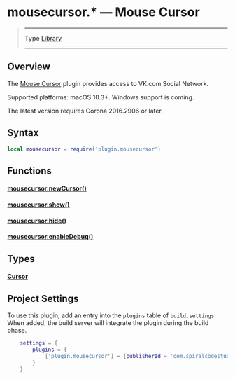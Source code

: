 # mousecursor.* &mdash; Mouse Cursor

> --------------------- ------------------------------------------------------------------------------------------
> __Type__              [Library](https://docs.coronalabs.com/api/type/library.html)
> --------------------- ------------------------------------------------------------------------------------------


## Overview

The [Mouse Cursor](https://marketplace.coronalabs.com/plugin/mousecursor) plugin provides access to VK.com Social Network.

Supported platforms: macOS 10.3+. Windows support is coming.

The latest version requires Corona 2016.2906 or later.

## Syntax
```lua
local mousecursor = require('plugin.mousecursor')  
```
## Functions

#### [mousecursor.newCursor()](/plugin/mousecursor/newCursor.md)

#### [mousecursor.show()](/plugin/mousecursor/show.md)

#### [mousecursor.hide()](/plugin/mousecursor/hide.md)

#### [mousecursor.enableDebug()](/plugin/mousecursor/enableDebug.md)

## Types

#### [Cursor](/plugin/mousecursor/type/Cursor/index.md)

## Project Settings

To use this plugin, add an entry into the `plugins` table of `build.settings`. When added, the build server will integrate the plugin during the build phase.

```lua
	settings = {
		plugins = {
			['plugin.mousecursor'] = {publisherId = 'com.spiralcodestudio'}
		}
	}
```
